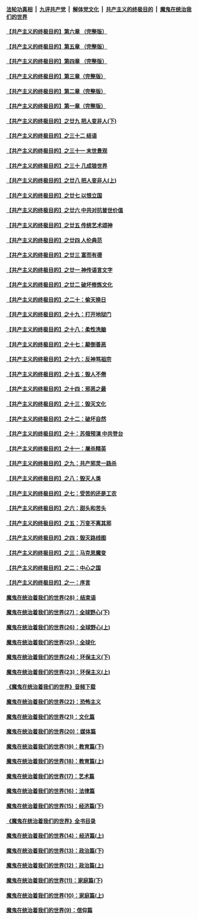 ####  [法轮功真相](../../../../basic/blob/master/README.md?t=01182026) &nbsp;|&nbsp; [九评共产党](../../../../9ping.md/blob/master/README.md?t=01182026) &nbsp;|&nbsp; [解体党文化](../../../../jtdwh.md/blob/master/README.md?t=01182026)  &nbsp;|&nbsp; [共产主义的终极目的](../../../../gczydzjmd.md/blob/master/README.md?t=01182026) &nbsp;|&nbsp; [魔鬼在统治我们的世界](../../../../mgztzwmdsj.md/blob/master/README.md?t=01182026) 

#### [【共产主义的终极目的】第六章 （完整版）](../pages/nsc422/n11428913.md?t=01182026) 

#### [【共产主义的终极目的】第五章 （完整版）](../pages/nsc422/n11428912.md?t=01182026) 

#### [【共产主义的终极目的】第四章 （完整版）](../pages/nsc422/n11428907.md?t=01182026) 

#### [【共产主义的终极目的】第三章（完整版）](../pages/nsc422/n11428848.md?t=01182026) 

#### [【共产主义的终极目的】第二章（完整版）](../pages/nsc422/n11428831.md?t=01182026) 

#### [【共产主义的终极目的】第一章（完整版）](../pages/nsc422/n11417651.md?t=01182026) 

#### [【共产主义的终极目的】之廿九 把人变非人(下)](../pages/nsc422/n11344140.md?t=01182026) 

#### [【共产主义的终极目的】之三十二 结语](../pages/nsc422/n11360535.md?t=01182026) 

#### [【共产主义的终极目的】之三十一 末世景观](../pages/nsc422/n11351129.md?t=01182026) 

#### [【共产主义的终极目的】之三十 几成狼世界](../pages/nsc422/n11348280.md?t=01182026) 

#### [【共产主义的终极目的】之廿八 把人变非人(上)](../pages/nsc422/n11340492.md?t=01182026) 

#### [【共产主义的终极目的】之廿七 以恨立国](../pages/nsc422/n11336944.md?t=01182026) 

#### [【共产主义的终极目的】之廿六 中共对抗普世价值](../pages/nsc422/n11324785.md?t=01182026) 

#### [【共产主义的终极目的】之廿五 传统艺术颂神](../pages/nsc422/n11296396.md?t=01182026) 

#### [【共产主义的终极目的】之廿四 人伦典范](../pages/nsc422/n11296397.md?t=01182026) 

#### [【共产主义的终极目的】之廿三 富而有德](../pages/nsc422/n11283598.md?t=01182026) 

#### [【共产主义的终极目的】之廿一 神传语言文字](../pages/nsc422/n11263265.md?t=01182026) 

#### [【共产主义的终极目的】之廿二 破坏修炼文化](../pages/nsc422/n11245728.md?t=01182026) 

#### [【共产主义的终极目的】之二十：偷天换日](../pages/nsc422/n11238846.md?t=01182026) 

#### [【共产主义的终极目的】之十九：打开地狱门](../pages/nsc422/n11206376.md?t=01182026) 

#### [【共产主义的终极目的】之十八：柔性洗脑](../pages/nsc422/n11199994.md?t=01182026) 

#### [【共产主义的终极目的】之十七：颠倒善恶](../pages/nsc422/n11179782.md?t=01182026) 

#### [【共产主义的终极目的】之十六：反神骂祖宗](../pages/nsc422/n11166798.md?t=01182026) 

#### [【共产主义的终极目的】之十五：毁人不倦](../pages/nsc422/n11166792.md?t=01182026) 

#### [【共产主义的终极目的】之十四：邪恶之最](../pages/nsc422/n11150249.md?t=01182026) 

#### [【共产主义的终极目的】之十三：毁灭文化](../pages/nsc422/n11135227.md?t=01182026) 

#### [【共产主义的终极目的】之十二：破坏自然](../pages/nsc422/n11135214.md?t=01182026) 

#### [【共产主义的终极目的】之十：苏俄预演 中共登台](../pages/nsc422/n11118424.md?t=01182026) 

#### [【共产主义的终极目的】之十一：屠杀精英](../pages/nsc422/n11118442.md?t=01182026) 

#### [【共产主义的终极目的】之九：共产邪灵一路杀](../pages/nsc422/n11114139.md?t=01182026) 

#### [【共产主义的终极目的】之八：毁灭人类](../pages/nsc422/n11108503.md?t=01182026) 

#### [【共产主义的终极目的】之七：受苦的还是工农](../pages/nsc422/n11101809.md?t=01182026) 

#### [【共产主义的终极目的】之六：甜头和苦头](../pages/nsc422/n11096971.md?t=01182026) 

#### [【共产主义的终极目的】之五：万变不离其邪](../pages/nsc422/n11091285.md?t=01182026) 

#### [【共产主义的终极目的】之四：毁灭路线图](../pages/nsc422/n11086284.md?t=01182026) 

#### [【共产主义的终极目的】之三：马克思魔变](../pages/nsc422/n11061941.md?t=01182026) 

#### [【共产主义的终极目的】之二：中心之国](../pages/nsc422/n11047728.md?t=01182026) 

#### [【共产主义的终极目的】之一：序言](../pages/nsc422/n11086077.md?t=01182026) 

#### [魔鬼在统治着我们的世界(28)：结束语](../pages/nsc422/n10936246.md?t=01182026) 

#### [魔鬼在统治着我们的世界(27)：全球野心(下)](../pages/nsc422/n10928319.md?t=01182026) 

#### [魔鬼在统治着我们的世界(26)：全球野心(上)](../pages/nsc422/n10900318.md?t=01182026) 

#### [魔鬼在统治着我们的世界(25)：全球化](../pages/nsc422/n10788205.md?t=01182026) 

#### [魔鬼在统治着我们的世界(24)：环保主义(下)](../pages/nsc422/n10695307.md?t=01182026) 

#### [魔鬼在统治着我们的世界(23)：环保主义(上)](../pages/nsc422/n10688613.md?t=01182026) 

#### [《魔鬼在统治着我们的世界》音频下载](../pages/nsc422/n10635553.md?t=01182026) 

#### [魔鬼在统治着我们的世界(22)：恐怖主义](../pages/nsc422/n10614727.md?t=01182026) 

#### [魔鬼在统治着我们的世界(21)：文化篇](../pages/nsc422/n10597706.md?t=01182026) 

#### [魔鬼在统治着我们的世界(20)：媒体篇](../pages/nsc422/n10586579.md?t=01182026) 

#### [魔鬼在统治着我们的世界(19)：教育篇(下)](../pages/nsc422/n10564808.md?t=01182026) 

#### [魔鬼在统治着我们的世界(18)：教育篇(上)](../pages/nsc422/n10526970.md?t=01182026) 

#### [魔鬼在统治着我们的世界(17)：艺术篇](../pages/nsc422/n10499093.md?t=01182026) 

#### [魔鬼在统治着我们的世界(16)：法律篇](../pages/nsc422/n10485969.md?t=01182026) 

#### [魔鬼在统治着我们的世界(15)：经济篇(下)](../pages/nsc422/n10469975.md?t=01182026) 

#### [《魔鬼在统治着我们的世界》全书目录](../pages/nsc422/n10464261.md?t=01182026) 

#### [魔鬼在统治着我们的世界(14)：经济篇(上)](../pages/nsc422/n10457370.md?t=01182026) 

#### [魔鬼在统治着我们的世界(13)：政治篇(下)](../pages/nsc422/n10448270.md?t=01182026) 

#### [魔鬼在统治着我们的世界(12)：政治篇(上)](../pages/nsc422/n10444576.md?t=01182026) 

#### [魔鬼在统治着我们的世界(11)：家庭篇(下)](../pages/nsc422/n10440961.md?t=01182026) 

#### [魔鬼在统治着我们的世界(10)：家庭篇(上)](../pages/nsc422/n10435448.md?t=01182026) 

#### [魔鬼在统治着我们的世界(9)：信仰篇](../pages/nsc422/n10432159.md?t=01182026) 


